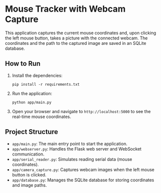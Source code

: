 # Mouse Tracker with Webcam Capture

This application captures the current mouse coordinates and, upon clicking the left mouse button, takes a picture with the connected webcam. The coordinates and the path to the captured image are saved in an SQLite database.

## How to Run

1. Install the dependencies:
    ```
    pip install -r requirements.txt
    ```

2. Run the application:
    ```
    python app/main.py
    ```

3. Open your browser and navigate to `http://localhost:5000` to see the real-time mouse coordinates.

## Project Structure

- `app/main.py`: The main entry point to start the application.
- `app/webserver.py`: Handles the Flask web server and WebSocket communication.
- `app/serial_reader.py`: Simulates reading serial data (mouse coordinates).
- `app/camera_capture.py`: Captures webcam images when the left mouse button is clicked.
- `app/database.py`: Manages the SQLite database for storing coordinates and image paths.